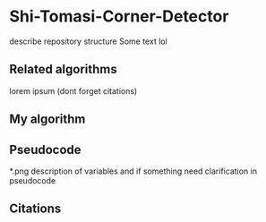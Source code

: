 # Shi-Tomasi-Corner-Detector
describe repository structure
Some text lol

## Related algorithms

lorem ipsum
(dont forget citations)

## My algorithm

## Pseudocode
 *.png
 description of variables and if something need clarification in pseudocode
 
## Citations
